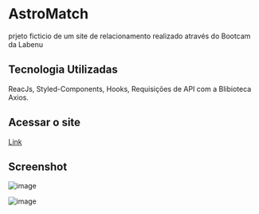 # AstroMatch

prjeto ficticio de um site de relacionamento realizado através do Bootcam da Labenu

## Tecnologia Utilizadas

ReacJs, Styled-Components, Hooks, Requisições de API com a Blibioteca Axios.

## Acessar o site

[Link](http://astromach-jord-labenu.surge.sh)

## Screenshot

![image](https://user-images.githubusercontent.com/90051803/181872125-225f7414-63fa-4a51-bfaa-ae0f2ba48436.png)

![image](https://user-images.githubusercontent.com/90051803/181872135-5e76f684-8e62-4511-b71c-3c56c865769f.png)

